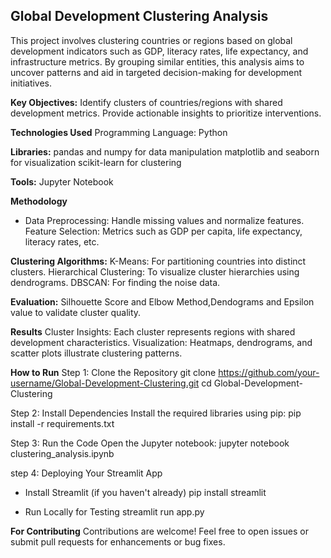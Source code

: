 ## Global Development Clustering Analysis
This project involves clustering countries or regions based on global development indicators such as GDP, literacy rates, life expectancy, and infrastructure metrics. By grouping similar entities, this analysis aims to uncover patterns and aid in targeted decision-making for development initiatives.

**Key Objectives:**
Identify clusters of countries/regions with shared development metrics.
Provide actionable insights to prioritize interventions.

**Technologies Used**
Programming Language: Python

**Libraries:**
pandas and numpy for data manipulation
matplotlib and seaborn for visualization
scikit-learn for clustering

**Tools:**
Jupyter Notebook

**Methodology**
- Data Preprocessing:
    Handle missing values and normalize features.
    Feature Selection:
    Metrics such as GDP per capita, life expectancy, literacy rates, etc.
  
**Clustering Algorithms:**
K-Means: For partitioning countries into distinct clusters.
Hierarchical Clustering: To visualize cluster hierarchies using dendrograms.
DBSCAN: For finding the noise data.

**Evaluation:**
Silhouette Score and Elbow Method,Dendograms and Epsilon value to validate cluster quality.

**Results**
Cluster Insights: Each cluster represents regions with shared development characteristics.
Visualization: Heatmaps, dendrograms, and scatter plots illustrate clustering patterns.

**How to Run**
Step 1: Clone the Repository
git clone https://github.com/your-username/Global-Development-Clustering.git
cd Global-Development-Clustering

Step 2: Install Dependencies
Install the required libraries using pip:
pip install -r requirements.txt

Step 3: Run the Code
Open the Jupyter notebook:
jupyter notebook clustering_analysis.ipynb

step 4: Deploying Your Streamlit App
- Install Streamlit (if you haven't already)
  pip install streamlit
    
- Run Locally for Testing
  streamlit run app.py

**For Contributing**
Contributions are welcome! Feel free to open issues or submit pull requests for enhancements or bug fixes.

